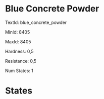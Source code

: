 # Blue Concrete Powder

TextId: blue_concrete_powder

MinId: 8405

MaxId: 8405

Hardness: 0,5

Resistance: 0,5


Num States: 1

# States
```

```